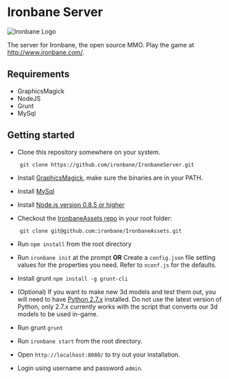 Ironbane Server
============================================

![Ironbane Logo](http://www.ironbane.com/theme/images/logo_isolated.png)

The server for Ironbane, the open source MMO.
Play the game at <http://www.ironbane.com/>.

## Requirements
* GraphicsMagick
* NodeJS
* Grunt
* MySql

## Getting started

* Clone this repository somewhere on your system.

```
    git clone https://github.com/ironbane/IronbaneServer.git
```

* Install [GraphicsMagick](http://www.graphicsmagick.org/), make sure the binaries are in your PATH.

* Install [MySql](http://dev.mysql.com/downloads/mysql/)

* Install [Node.js version 0.8.5 or higher](http://nodejs.org/download/)

* Checkout the [IronbaneAssets repo](https://github.com/ironbane/IronbaneAssets) in your root folder:

```
    git clone git@github.com:ironbane/IronbaneAssets.git
``` 

* Run ```npm install``` from the root directory

* Run ```ironbane init``` at the prompt **OR** Create a ```config.json``` file setting values for the properties you need. Refer to ```nconf.js``` for the defaults.

* Install grunt ```npm install -g grunt-cli```

* (Optional) If you want to make new 3d models and test them out, you will need to have [Python 2.7.x](http://www.python.org/download/) installed. Do not use the latest version of Python, only 2.7.x currently works with the script that converts our 3d models to be used in-game.

* Run grunt ```grunt```

* Run ```ironbane start``` from the root directory.

* Open ```http://localhost:8080/``` to try out your installation.

* Login using username and password ```admin```.
